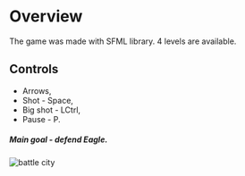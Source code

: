 # Overview
The game was made with SFML library.
4 levels are available.
## Controls
- Arrows, 
- Shot - Space, 
- Big shot - LCtrl, 
- Pause - P.
#####    Main goal - defend Eagle.
![battle city](https://user-images.githubusercontent.com/29663442/29415430-b696ce8e-836b-11e7-9922-5455a2dd5fe0.png)
